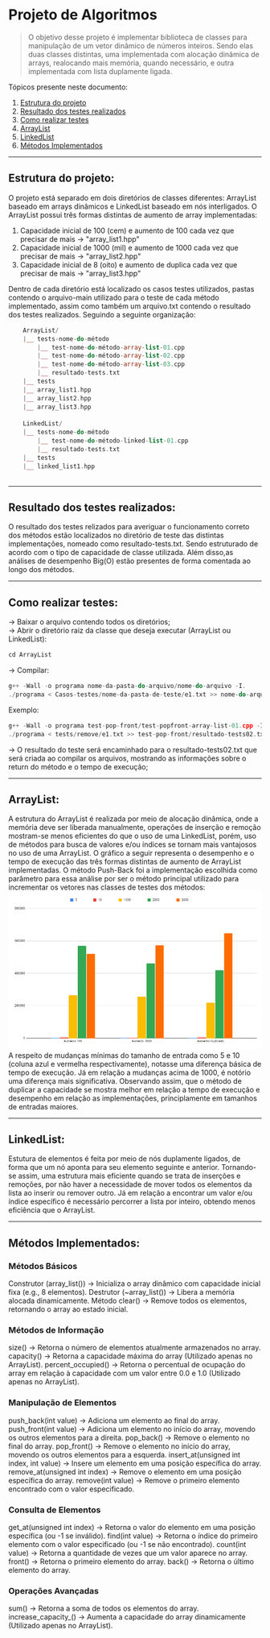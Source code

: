 # Projeto de Algoritmos
> O objetivo desse projeto é implementar biblioteca de classes para manipulação de um vetor dinâmico de números inteiros. Sendo elas duas classes distintas, uma implementada com alocação dinâmica de arrays, realocando mais memória, quando necessário, e outra implementada com lista duplamente ligada.

Tópicos presente neste documento:
 1. [Estrutura do projeto](#struct)
 2. [Resultado dos testes realizados](#result)
 3. [Como realizar testes](#tests)
 4. [ArrayList](#Array)
 5. [LinkedList](#Linked)
 6. [Métodos Implementados](#method)

*******
<div id='struct'/>  

## Estrutura do projeto:  
O projeto está separado em dois diretórios de classes diferentes: ArrayList baseado em arrays dinâmicos e LinkedList baseado em nós interligados. O ArrayList possui três formas distintas de aumento de array implementadas:

1. Capacidade inicial de 100 (cem) e aumento de 100 cada vez que precisar de mais -> "array_list1.hpp"
2. Capacidade inicial de 1000 (mil) e aumento de 1000 cada vez que precisar de mais -> "array_list2.hpp" 
3. Capacidade inicial de 8 (oito) e aumento de duplica cada vez que precisar de mais -> "array_list3.hpp" 

Dentro de cada diretório está localizado os casos testes utilizados, pastas contendo o arquivo-main utilizado para o teste de cada método implementado, assim como também um arquivo.txt contendo o resultado dos testes realizados.
Seguindo a seguinte organização:


``` php
    ArrayList/
    |__ tests-nome-do-método
        |__ test-nome-do-método-array-list-01.cpp
        |__ test-nome-do-método-array-list-02.cpp
        |__ test-nome-do-método-array-list-03.cpp
        |__ resultado-tests.txt
    |__ tests
    |__ array_list1.hpp
    |__ array_list2.hpp
    |__ array_list3.hpp

    LinkedList/
    |__ tests-nome-do-método
        |__ test-nome-do-método-linked-list-01.cpp
        |__ resultado-tests.txt
    |__ tests
    |__ linked_list1.hpp
  
```

*******
<div id='result'/>  

## Resultado dos testes realizados:

O resultado dos testes relizados para averiguar o funcionamento correto dos métodos estão localizados no diretório de teste das distintas implementações, nomeado como resultado-tests.txt.
Sendo estruturado de acordo com o tipo de capacidade de classe utilizada. Além disso,as análises de desempenho Big(O) estão presentes de forma comentada ao longo dos métodos.

*******
<div id='tests'/>  

## Como realizar testes: 

-> Baixar o arquivo contendo todos os diretórios; </br>
-> Abrir o diretório raiz da classe que deseja executar (ArrayList ou LinkedList):
``` cpp
cd ArrayList
```
-> Compilar: 
``` cpp
g++ -Wall -o programa nome-da-pasta-do-arquivo/nome-do-arquivo -I.
./programa < Casos-testes/nome-da-pasta-de-teste/e1.txt >> nome-do-arquivo-que-deseja-salvar.txt 2>&1
```
Exemplo:
``` cpp
g++ -Wall -o programa test-pop-front/test-popfront-array-list-01.cpp -I.
./programa < tests/remove/e1.txt >> test-pop-front/resultado-tests02.txt 2>&1
```
-> O resultado do teste será encaminhado para o resultado-tests02.txt que será criada ao compilar os arquivos, mostrando as informações sobre o return do método e o tempo de execução;

*******
<div id='Array'/>  

## ArrayList: 
A estrutura do ArrayList é realizada por meio de alocação dinâmica, onde a memória deve ser liberada manualmente, operações de inserção e remoção mostram-se menos eficientes do que o uso de uma LinkedList, porém, uso de métodos para busca de valores e/ou índices se tornam mais vantajosos no uso de uma ArrayList.
O gráfico a seguir representa o desempenho e o tempo de execução das três formas distintas de aumento de ArrayList implementadas. O método Push-Back foi a implementação escolhida como parâmetro para essa análise por ser o método principal utilizado para incrementar os vetores nas classes de testes dos métodos:
<img src="grafico.png"></br>
A respeito de mudanças mínimas do tamanho de entrada como 5 e 10 (coluna azul e vermelha respectivamente), notasse uma diferença básica de tempo de execução. Já em relação a mudanças acima de 1000, é notório uma diferença mais significativa. Observando assim, que o método de duplicar a capacidade se mostra melhor em relação a tempo de execução e desempenho em relação as implementações, principlamente em tamanhos de entradas maiores.

*******
<div id='Linked'/>  

## LinkedList: 
Estutura de elementos é feita por meio de nós duplamente ligados, de forma que um nó aponta para seu elemento seguinte e anterior. Tornando-se assim, uma estrutura mais eficiente quando se trata de inserções e remoções, por não haver a necessidade de mover todos os elementos da lista ao inserir ou remover outro. Já em relação a encontrar um valor e/ou índice específico é necessário percorrer a lista por inteiro, obtendo menos eficiência que o ArrayList.

*******
<div id='method'/>  

## Métodos Implementados: 

### Métodos Básicos
Construtor (array_list()) → Inicializa o array dinâmico com capacidade inicial fixa (e.g., 8 elementos).
Destrutor (~array_list()) → Libera a memória alocada dinamicamente.
Método clear() → Remove todos os elementos, retornando o array ao estado inicial.

### Métodos de Informação
size() → Retorna o número de elementos atualmente armazenados no array.
capacity() → Retorna a capacidade máxima do array (Utilizado apenas no ArrayList).
percent_occupied() → Retorna o percentual de ocupação do array em relação à capacidade com um valor entre 0.0 e 1.0 (Utilizado apenas no ArrayList).

### Manipulação de Elementos
push_back(int value) → Adiciona um elemento ao final do array.
push_front(int value) → Adiciona um elemento no início do array, movendo os outros elementos para a direita.
pop_back() → Remove o elemento no final do array.
pop_front() → Remove o elemento no início do array, movendo os outros elementos para a esquerda.
insert_at(unsigned int index, int value) → Insere um elemento em uma posição específica do array.
remove_at(unsigned int index) → Remove o elemento em uma posição específica do array.
remove(int value) → Remove o primeiro elemento encontrado com o valor especificado.

### Consulta de Elementos
get_at(unsigned int index) → Retorna o valor do elemento em uma posição específica (ou -1 se inválido).
find(int value) → Retorna o índice do primeiro elemento com o valor especificado (ou -1 se não encontrado).
count(int value) → Retorna a quantidade de vezes que um valor aparece no array.
front() → Retorna o primeiro elemento do array.
back() → Retorna o último elemento do array.

### Operações Avançadas
sum() → Retorna a soma de todos os elementos do array.
increase_capacity_() → Aumenta a capacidade do array dinamicamente (Utilizado apenas no ArrayList).


